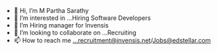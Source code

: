 - 👋 Hi, I’m M Partha Sarathy
- 👀 I’m interested in ...Hiring Software Developers 
- 🌱 I’m Hiring manager for Invensis 
- 💞️ I’m looking to collaborate on ...Recruiting 
- 📫 How to reach me ...recruitment@invensis.net/Jobs@edstellar.com  

<!---
lookroyal2828/lookroyal2828 is a ✨ special ✨ repository because its `README.md` (this file) appears on your GitHub profile.
You can click the Preview link to take a look at your changes.
--->
